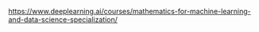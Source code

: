 https://www.deeplearning.ai/courses/mathematics-for-machine-learning-and-data-science-specialization/
